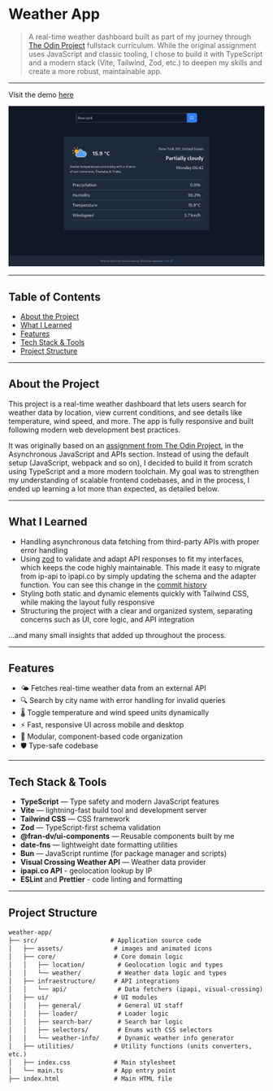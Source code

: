 # Weather App

> A real-time weather dashboard built as part of my journey through [The Odin Project](https://www.theodinproject.com/) fullstack curriculum. While the original assignment uses JavaScript and classic tooling, I chose to build it with TypeScript and a modern stack (Vite, Tailwind, Zod, etc.) to deepen my skills and create a more robust, maintainable app.

---
Visit the demo [here](https://fran-dv.github.io/weather-app/)

![Site preview](src/assets/image/site-preview.png)

---

## Table of Contents
- [About the Project](#about-the-project)
- [What I Learned](#what-i-learned)
- [Features](#features)
- [Tech Stack & Tools](#tech-stack--tools)
- [Project Structure](#project-structure)

---

## About the Project
This project is a real-time weather dashboard that lets users search for weather data by location, view current conditions, and see details like temperature, wind speed, and more. The app is fully responsive and built following modern web development best practices.

It was originally based on an [assignment from The Odin Project](https://www.theodinproject.com/lessons/node-path-javascript-weather-app), in the Asynchronous JavaScript and APIs section. Instead of using the default setup (JavaScript, webpack and so on), I decided to build it from scratch using TypeScript and a more modern toolchain. My goal was to strengthen my understanding of scalable frontend codebases, and in the process, I ended up learning a lot more than expected, as detailed below.

---

## What I Learned
- Handling asynchronous data fetching from third-party APIs with proper error handling
- Using [zod](https://zod.dev/) to validate and adapt API responses to fit my interfaces, which keeps the code highly maintainable. This made it easy to migrate from ip-api to ipapi.co by simply updating the schema and the adapter function. You can see this change in the [commit history](https://github.com/fran-dv/weather-app/commit/fc445161595da99d83c59a17bf92ecb497ffe776)
- Styling both static and dynamic elements quickly with Tailwind CSS, while making the layout fully responsive
- Structuring the project with a clear and organized system, separating concerns such as UI, core logic, and API integration

...and many small insights that added up throughout the process.

---

## Features
- 🌤️ Fetches real-time weather data from an external API
- 🔍 Search by city name with error handling for invalid queries
- 🌡️ Toggle temperature and wind speed units dynamically
- ⚡ Fast, responsive UI across mobile and desktop
- 🧩 Modular, component-based code organization
- 🛡️ Type-safe codebase

---

## Tech Stack & Tools
- **TypeScript** — Type safety and modern JavaScript features
- **Vite** — lightning-fast build tool and development server
- **Tailwind CSS** — CSS framework
- **Zod** — TypeScript-first schema validation
- **@fran-dv/ui-components** — Reusable components built by me
- **date-fns** — lightweight date formatting utilities
- **Bun** — JavaScript runtime (for package manager and scripts)
- **Visual Crossing Weather API** — Weather data provider
- **ipapi.co API** - geolocation lookup by IP
- **ESLint** and **Prettier** - code linting and formatting

---

## Project Structure

```
weather-app/
├── src/                    # Application source code
│   ├── assets/              # images and animated icons
│   ├── core/                # Core domain logic
│   │   ├── location/         # Geolocation logic and types
│   │   └── weather/          # Weather data logic and types
│   ├── infraestructure/     # API integrations
│   │   └── api/              # Data fetchers (ipapi, visual-crossing)
│   ├── ui/                  # UI modules
│   │   ├── general/          # General UI staff
│   │   ├── loader/           # Loader logic
│   │   ├── search-bar/       # Search bar logic
│   │   ├── selectors/        # Enums with CSS selectors
│   │   └── weather-info/     # Dynamic weather info generator
│   ├── utilities/           # Utility functions (units converters, etc.)
│   ├── index.css            # Main stylesheet
│   └── main.ts              # App entry point
├── index.html               # Main HTML file
```